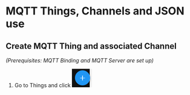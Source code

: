 # MQTT Things, Channels and JSON use

## Create MQTT Thing and associated Channel

*(Prerequisites: MQTT Binding and MQTT Server are set up)*

1. Go to Things and click ![](https://github.com/xvs03/openhab-my-notes/blob/main/images/plusbutton.png)